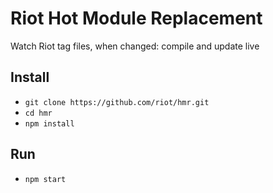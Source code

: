 # Riot Hot Module Replacement

Watch Riot tag files, when changed: compile and update live

## Install

* `git clone https://github.com/riot/hmr.git`
* `cd hmr`
* `npm install`

## Run

* `npm start`
